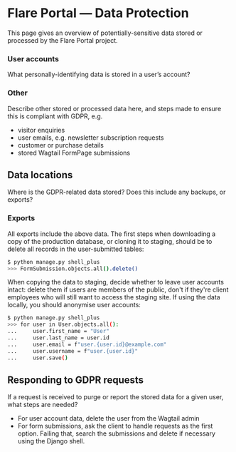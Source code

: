 # Flare Portal — Data Protection

This page gives an overview of potentially-sensitive data stored or processed by the Flare Portal project.

### User accounts

What personally-identifying data is stored in a user’s account?

### Other

Describe other stored or processed data here, and steps made to ensure this is compliant with GDPR, e.g.

- visitor enquiries
- user emails, e.g. newsletter subscription requests
- customer or purchase details
- stored Wagtail FormPage submissions

## Data locations

Where is the GDPR-related data stored? Does this include any backups, or exports?

### Exports

All exports include the above data. The first steps when downloading a copy of the production database, or cloning it to staging, should be to delete all records in the user-submitted tables:

```bash
$ python manage.py shell_plus
>>> FormSubmission.objects.all().delete()
```

When copying the data to staging, decide whether to leave user accounts intact: delete them if users are members of the public, don't if they're client employees who will still want to access the staging site. If using the data locally, you should anonymise user accounts:

```bash
$ python manage.py shell_plus
>>> for user in User.objects.all():
...     user.first_name = "User"
...     user.last_name = user.id
...     user.email = f"user.{user.id}@example.com"
...     user.username = f"user.{user.id}"
...     user.save()
```

## Responding to GDPR requests

If a request is received to purge or report the stored data for a given user, what steps are needed?

- For user account data, delete the user from the Wagtail admin
- For form submissions, ask the client to handle requests as the first option. Failing that, search the submissions and delete if necessary using the Django shell.
